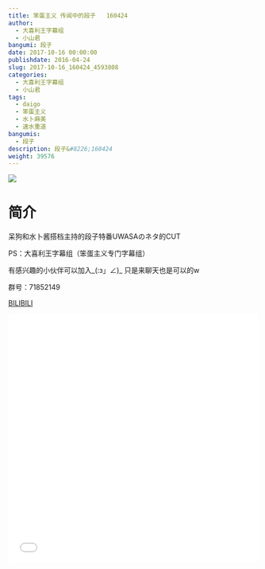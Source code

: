 ```yaml
---
title: 笨蛋主义 传闻中的段子   160424
author: 
  - 大喜利王字幕组
  - 小山君
bangumi: 段子
date: 2017-10-16 00:00:00
publishdate: 2016-04-24
slug: 2017-10-16_160424_4593808
categories: 
  - 大喜利王字幕组
  - 小山君
tags: 
  - daigo
  - 笨蛋主义
  - 水卜麻美
  - 速水重道
bangumis: 
  - 段子
description: 段子&#8226;160424
weight: 39576
---
```


![](https://i.imgur.com/uML7je4.jpg)

# 简介  
呆狗和水卜酱搭档主持的段子特番UWASAのネタ的CUT


PS：大喜利王字幕组（笨蛋主义专门字幕组） 


有感兴趣的小伙伴可以加入_(:з」∠)_  只是来聊天也是可以的w


群号：71852149







  [BILIBILI](https://www.bilibili.com/video/av4593808/)


<div class="vcontainer">  <iframe class='video' src="//www.bilibili.com/html/html5player.html?cid=7450345&aid=4593808" width="100%" height="500" frameborder="0" allowfullscreen="allowfullscreen"></iframe></div>
